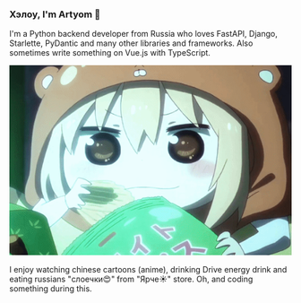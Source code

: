 ### Хэлоу, I'm Artyom 👋

I'm a Python backend developer from Russia who loves FastAPI, Django, Starlette, PyDantic and many other libraries and frameworks. Also sometimes write something on Vue.js with TypeScript.

![chinese cartoons](photos/chinese_cartoons.gif)

I enjoy watching chinese cartoons (anime), drinking Drive energy drink and eating russians "слоечки😍" from "Ярче☀" store. Oh, and coding something during this.
